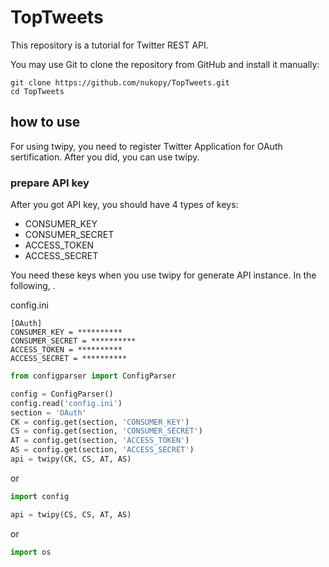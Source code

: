 # TopTweets
This repository is a tutorial for Twitter REST API.

You may use Git to clone the repository from GitHub and install it manually: 
```
git clone https://github.com/nukopy/TopTweets.git
cd TopTweets
```

## how to use

For using twipy, you need to register Twitter Application for OAuth sertification. After you did, you can use twipy.

### prepare API key

After you got API key, you should have 4 types of keys:

* CONSUMER_KEY
* CONSUMER_SECRET
* ACCESS_TOKEN
* ACCESS_SECRET

You need these keys when you use twipy for generate API instance. In the following,  .

config.ini

```config
[OAuth]
CONSUMER_KEY = **********
CONSUMER_SECRET = **********
ACCESS_TOKEN = **********
ACCESS_SECRET = **********
```

```python
from configparser import ConfigParser

config = ConfigParser()
config.read('config.ini')
section = 'OAuth'
CK = config.get(section, 'CONSUMER_KEY')
CS = config.get(section, 'CONSUMER_SECRET')
AT = config.get(section, 'ACCESS_TOKEN')
AS = config.get(section, 'ACCESS_SECRET')
api = twipy(CK, CS, AT, AS)

```

or

```python
import config

api = twipy(CS, CS, AT, AS)

```

or

```python
import os

```


